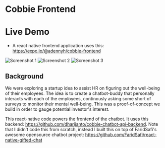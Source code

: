 # Cobbie Frontend

# Live Demo
- A react native frontend application uses this: https://expo.io/@adennyh/cobbie-frontend

![Screenshot 1](https://nusantara-cloud.com/img/cobbie/1.jpg?new)
![Screenshot 2](https://nusantara-cloud.com/img/cobbie/2.jpg)
![Screenshot 3](https://nusantara-cloud.com/img/cobbie/3.jpg)

## Background

We were exploring a startup idea to assist HR on figuring out the well-being of their employees. The idea is to create a chatbot-buddy that personally interacts with each of the employees, continously asking some short of surveys to monitor their mental well-being. This was a proof-of-concept we build in order to gauge potential investor's interest.

This react-native code powers the frontend of the chatbot. It uses this backend: https://github.com/dharijanto/cobbie-chatbot-api-backend. Note that I didn't code this from scratch, instead I built this on top of FaridSafi's awesome opensource chatbot project: https://github.com/FaridSafi/react-native-gifted-chat
